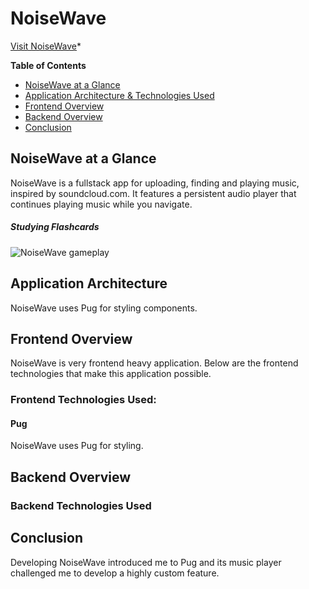 # NoiseWave
[Visit NoiseWave](https://noisewave.herokuapp.com/)*

**Table of Contents**
* [NoiseWave at a Glance](#noisewave-at-a-glance)
* [Application Architecture & Technologies Used](#application-architecture) 
* [Frontend Overview](#frontend-overview)
* [Backend Overview](#backend-overview)
* [Conclusion](#conclusion-and-next-steps)

## NoiseWave at a Glance
NoiseWave is a fullstack app for uploading, finding and playing music, inspired by soundcloud.com. It features a persistent audio player that continues playing music while you navigate.

##### Studying Flashcards
![NoiseWave gameplay](/readme-resources/noisewave-demo.gif)

## Application Architecture
NoiseWave uses Pug for styling components.

## Frontend Overview
NoiseWave is very frontend heavy application. Below are the frontend technologies that make this application possible. 

### Frontend Technologies Used:
#### Pug
NoiseWave uses Pug for styling.

## Backend Overview

### Backend Technologies Used

## Conclusion
Developing NoiseWave introduced me to Pug and its music player challenged me to develop a highly custom feature.
